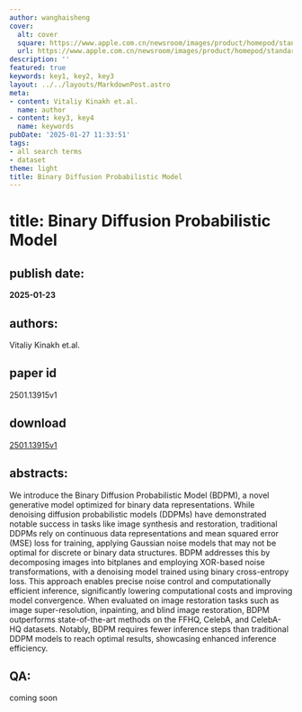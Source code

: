 ```yaml
---
author: wanghaisheng
cover:
  alt: cover
  square: https://www.apple.com.cn/newsroom/images/product/homepod/standard/Apple-HomePod-hero-230118_big.jpg.large_2x.jpg
  url: https://www.apple.com.cn/newsroom/images/product/homepod/standard/Apple-HomePod-hero-230118_big.jpg.large_2x.jpg
description: ''
featured: true
keywords: key1, key2, key3
layout: ../../layouts/MarkdownPost.astro
meta:
- content: Vitaliy Kinakh et.al.
  name: author
- content: key3, key4
  name: keywords
pubDate: '2025-01-27 11:33:51'
tags:
- all search terms
- dataset
theme: light
title: Binary Diffusion Probabilistic Model
---
```


# title: Binary Diffusion Probabilistic Model 
## publish date: 
**2025-01-23** 
## authors: 
  Vitaliy Kinakh et.al. 
## paper id
2501.13915v1
## download
[2501.13915v1](http://arxiv.org/abs/2501.13915v1)
## abstracts:
We introduce the Binary Diffusion Probabilistic Model (BDPM), a novel generative model optimized for binary data representations. While denoising diffusion probabilistic models (DDPMs) have demonstrated notable success in tasks like image synthesis and restoration, traditional DDPMs rely on continuous data representations and mean squared error (MSE) loss for training, applying Gaussian noise models that may not be optimal for discrete or binary data structures. BDPM addresses this by decomposing images into bitplanes and employing XOR-based noise transformations, with a denoising model trained using binary cross-entropy loss. This approach enables precise noise control and computationally efficient inference, significantly lowering computational costs and improving model convergence. When evaluated on image restoration tasks such as image super-resolution, inpainting, and blind image restoration, BDPM outperforms state-of-the-art methods on the FFHQ, CelebA, and CelebA-HQ datasets. Notably, BDPM requires fewer inference steps than traditional DDPM models to reach optimal results, showcasing enhanced inference efficiency.
## QA:
coming soon
